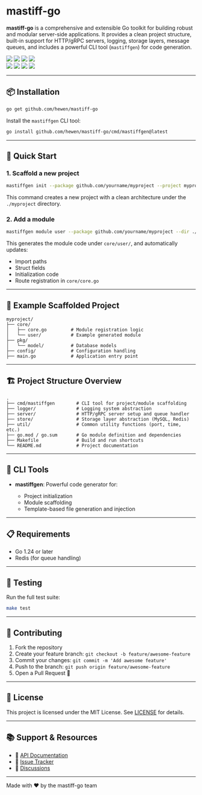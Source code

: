 # mastiff-go

**mastiff-go** is a comprehensive and extensible Go toolkit for building robust and modular server-side applications. It provides a clean project structure, built-in support for HTTP/gRPC servers, logging, storage layers, message queues, and includes a powerful CLI tool (`mastiffgen`) for code generation.

<p align="left">
  <a href="https://github.com/hewen/mastiff-go/actions?query=workflow%3ATests" title="Build Status"><img src="https://img.shields.io/github/actions/workflow/status/hewen/mastiff-go/test.yml?branch=dev&style=flat-square&logo=github-actions" /></a>
  <a href="https://codecov.io/gh/hewen/mastiff-go" title="Codecov"><img src="https://img.shields.io/codecov/c/github/hewen/mastiff-go?style=flat-square&logo=codecov" /></a>
  <a href="https://github.com/hewen/mastiff-go" title="Supported Platforms"><img src="https://img.shields.io/badge/platform-Linux%20%7C%20macOS%20%7C%20*BSD%20%7C%20Windows-549688?style=flat-square&logo=launchpad" /></a>
  <a href="https://github.com/hewen/mastiff-go" title="Minimum Go Version"><img src="https://img.shields.io/badge/go-%3E%3D1.24-30dff3?style=flat-square&logo=go" /></a>
  <br />
  <a href="https://goreportcard.com/report/github.com/hewen/mastiff-go" title="Go Report Card"><img src="https://goreportcard.com/badge/github.com/hewen/mastiff-go?style=flat-square" /></a>
  <a href="https://pkg.go.dev/github.com/hewen/mastiff-go#section-documentation" title="Documentation"><img src="https://img.shields.io/badge/go.dev-doc-007d9c?style=flat-square&logo=read-the-docs" /></a>
  <a href="https://github.com/hewen/mastiff-go/releases" title="Releases"><img src="https://img.shields.io/github/v/release/hewen/mastiff-go.svg?color=161823&style=flat-square&logo=smartthings" /></a>
  <a href="https://github.com/hewen/mastiff-go/tags" title="Tags"><img src="https://img.shields.io/github/v/tag/hewen/mastiff-go?color=%23ff8936&logo=fitbit&style=flat-square" /></a>
</p>

---

## 📦 Installation

```bash
go get github.com/hewen/mastiff-go
````

Install the `mastiffgen` CLI tool:

```bash
go install github.com/hewen/mastiff-go/cmd/mastiffgen@latest
```

---

## 🚀 Quick Start

### 1. Scaffold a new project

```bash
mastiffgen init --package github.com/yourname/myproject --project myproject --dir ./myproject
```

This command creates a new project with a clean architecture under the `./myproject` directory.

### 2. Add a module

```bash
mastiffgen module user --package github.com/yourname/myproject --dir ./myproject
```

This generates the module code under `core/user/`, and automatically updates:

* Import paths
* Struct fields
* Initialization code
* Route registration in `core/core.go`

---

## 🧱 Example Scaffolded Project

```text
myproject/
├── core/
│   ├── core.go         # Module registration logic
│   └── user/           # Example generated module
├── pkg/
│   └── model/          # Database models
├── config/             # Configuration handling
├── main.go             # Application entry point
```

---

## 🏗️ Project Structure Overview

```text
.
├── cmd/mastiffgen        # CLI tool for project/module scaffolding
├── logger/               # Logging system abstraction
├── server/               # HTTP/gRPC server setup and queue handler
├── store/                # Storage layer abstraction (MySQL, Redis)
├── util/                 # Common utility functions (port, time, etc.)
├── go.mod / go.sum       # Go module definition and dependencies
├── Makefile              # Build and run shortcuts
└── README.md             # Project documentation
```

---

## 🔧 CLI Tools

* **mastiffgen**: Powerful code generator for:

  * Project initialization
  * Module scaffolding
  * Template-based file generation and injection

---

## 📋 Requirements

* Go 1.24 or later
* Redis (for queue handling)

---

## 🧪 Testing

Run the full test suite:

```bash
make test
```

---

## 🤝 Contributing

1. Fork the repository
2. Create your feature branch: `git checkout -b feature/awesome-feature`
3. Commit your changes: `git commit -m 'Add awesome feature'`
4. Push to the branch: `git push origin feature/awesome-feature`
5. Open a Pull Request 🚀

---

## 📄 License

This project is licensed under the MIT License. See [LICENSE](LICENSE) for details.

---

## 📚 Support & Resources

* 📖 [API Documentation](https://pkg.go.dev/github.com/hewen/mastiff-go)
* 🐛 [Issue Tracker](https://github.com/hewen/mastiff-go/issues)
* 💬 [Discussions](https://github.com/hewen/mastiff-go/discussions)

---

Made with ❤️ by the mastiff-go team
